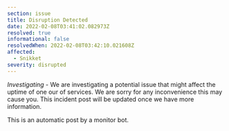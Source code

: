 ```yaml
---
section: issue
title: Disruption Detected
date: 2022-02-08T03:41:02.082973Z
resolved: true
informational: false
resolvedWhen: 2022-02-08T03:42:10.021608Z
affected:
  - Snikket
severity: disrupted
---
```

*Investigating* - We are investigating a potential issue that might affect the uptime of one our of services. We are sorry for any inconvenience this may cause you. This incident post will be updated once we have more information.

This is an automatic post by a monitor bot.
        